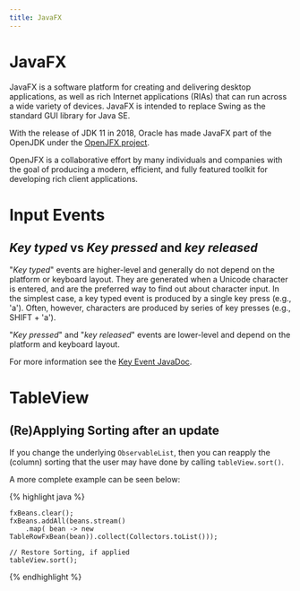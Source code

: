 ```yaml
---
title: JavaFX
---
```


# JavaFX

JavaFX is a software platform for creating and delivering desktop applications, as well as rich Internet applications (RIAs) that can run across a wide variety of devices. JavaFX is intended to replace Swing as the standard GUI library for Java SE.

With the release of JDK 11 in 2018, Oracle has made JavaFX part of the OpenJDK under the [OpenJFX project](https://openjfx.io/).

OpenJFX is a collaborative effort by many individuals and companies with the goal of producing a modern, efficient, and fully featured toolkit for developing rich client applications.

# Input Events

## *Key typed* vs *Key pressed* and *key released*

"*Key typed*" events are higher-level and generally do not depend on the platform or keyboard layout. They are generated when a Unicode character is entered, and are the preferred way to find out about character input. In the simplest case, a key typed event is produced by a single key press (e.g., 'a'). Often, however, characters are produced by series of key presses (e.g., SHIFT + 'a').

"*Key pressed*" and "*key released*" events are lower-level and depend on the platform and keyboard layout.

For more information see the [Key Event JavaDoc](https://docs.oracle.com/javase/8/javafx/api/javafx/scene/input/KeyEvent.html).


# TableView

## (Re)Applying Sorting after an update

If you change the underlying ```ObservableList```, then you can reapply the (column) sorting that the user may have done by calling ```tableView.sort()```.

A more complete example can be seen below:

{% highlight java %}

    fxBeans.clear();
    fxBeans.addAll(beans.stream()
        .map( bean -> new TableRowFxBean(bean)).collect(Collectors.toList()));
    
    // Restore Sorting, if applied
    tableView.sort();
{% endhighlight %}

